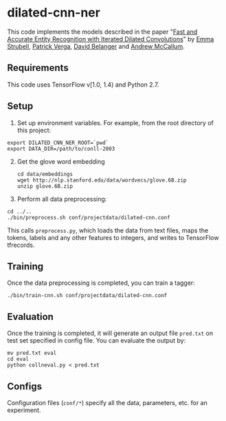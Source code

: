 # dilated-cnn-ner

This code implements the models described in the paper
"[Fast and Accurate Entity Recognition with Iterated Dilated Convolutions](https://arxiv.org/abs/1702.02098)"
by [Emma Strubell](https://cs.umass.edu/~strubell), [Patrick Verga](https://cs.umass.edu/~pat),
[David Belanger](https://cs.umass.edu/~belanger) and [Andrew McCallum](https://cs.umass.edu/~mccallum).

Requirements
-----
This code uses TensorFlow v[1.0, 1.4) and Python 2.7.

Setup
-----
1. Set up environment variables. For example, from the root directory of this project:

  ```
  export DILATED_CNN_NER_ROOT=`pwd`
  export DATA_DIR=/path/to/conll-2003
  ```

2. Get the glove word embedding 

   ```
   cd data/embeddings
   wget http://nlp.stanford.edu/data/wordvecs/glove.6B.zip
   unzip glove.6B.zip
   ```

3. Perform all data preprocessing:

  ```
  cd ../..
  ./bin/preprocess.sh conf/projectdata/dilated-cnn.conf
  ```

  This calls `preprocess.py`, which loads the data from text files, maps the tokens, labels and any other features to
  integers, and writes to TensorFlow tfrecords.

Training
----
Once the data preprocessing is completed, you can train a tagger:

  ```
  ./bin/train-cnn.sh conf/projectdata/dilated-cnn.conf
  ```
Evaluation
----
Once the training is completed, it will generate an output file `pred.txt` on test set specified in config file. You can evaluate the output by:

  ```
  mv pred.txt eval
  cd eval
  python collneval.py < pred.txt
  ```

Configs
----
Configuration files (`conf/*`) specify all the data, parameters, etc. for an experiment.

